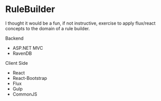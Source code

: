 # RuleBuilder

I thought it would be a fun, if not instructive, exercise to apply flux/react concepts to the domain of a rule builder.  


Backend
<ul>
<li>ASP.NET MVC</li>
<li>RavenDB</li>
</ul>
Client Side 
<ul>
<li>React</li>
<li>React-Bootstrap</li>
<li>Flux</li>
<li>Gulp</li>
<li>CommonJS</li>
</ul>
